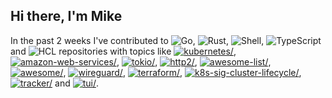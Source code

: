 ## Hi there, I'm Mike

In the past 2 weeks I've contributed to ![Go](https://img.shields.io/static/v1?label=&message=Go&color=%2300ADD8), ![Rust](https://img.shields.io/static/v1?label=&message=Rust&color=%23dea584), ![Shell](https://img.shields.io/static/v1?label=&message=Shell&color=%2389e051), ![TypeScript](https://img.shields.io/static/v1?label=&message=TypeScript&color=%232b7489) and ![HCL](https://img.shields.io/static/v1?label=&message=HCL&color=gray) repositories with topics like <a href="https://github.com/topics/kubernetes"><img src="https://img.shields.io/static/v1?label=&message=kubernetes&color=blue" alt=kubernetes/></a>, <a href="https://github.com/topics/amazon-web-services"><img src="https://img.shields.io/static/v1?label=&message=amazon-web-services&color=blue" alt=amazon-web-services/></a>, <a href="https://github.com/topics/tokio"><img src="https://img.shields.io/static/v1?label=&message=tokio&color=blue" alt=tokio/></a>, <a href="https://github.com/topics/http2"><img src="https://img.shields.io/static/v1?label=&message=http2&color=blue" alt=http2/></a>, <a href="https://github.com/topics/awesome-list"><img src="https://img.shields.io/static/v1?label=&message=awesome-list&color=blue" alt=awesome-list/></a>, <a href="https://github.com/topics/awesome"><img src="https://img.shields.io/static/v1?label=&message=awesome&color=blue" alt=awesome/></a>, <a href="https://github.com/topics/wireguard"><img src="https://img.shields.io/static/v1?label=&message=wireguard&color=blue" alt=wireguard/></a>, <a href="https://github.com/topics/terraform"><img src="https://img.shields.io/static/v1?label=&message=terraform&color=blue" alt=terraform/></a>, <a href="https://github.com/topics/k8s-sig-cluster-lifecycle"><img src="https://img.shields.io/static/v1?label=&message=k8s-sig-cluster-lifecycle&color=blue" alt=k8s-sig-cluster-lifecycle/></a>, <a href="https://github.com/topics/tracker"><img src="https://img.shields.io/static/v1?label=&message=tracker&color=blue" alt=tracker/></a> and <a href="https://github.com/topics/tui"><img src="https://img.shields.io/static/v1?label=&message=tui&color=blue" alt=tui/></a>.
